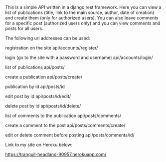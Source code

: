 This is a simple API written in a django rest framework.
Here you can view a list of publications (title, link to the main source, author, date of creation) and create them (only for authorized users). You can also leave comments for a specific post (authorized users only) and you can view comments and posts for all users.

The following url addresses can be used:

registration on the site
api/accounts/register/

login (go to the site with a password and username)
api/accounts/login/


list of publications
api/posts/

create a publication
api/posts/create/

publication by id
api/posts/id

edit post by id
api/posts/id/edit/

delete post by id
api/posts/id/delete/


list of comments to the publication
api/posts/comments/

create a comment to the post
api/posts/comments/create/

edit or delete comment before posting
api/posts/comments/id/



Link to my site on Heroku below:

https://tranquil-headland-90957.herokuapp.com/
